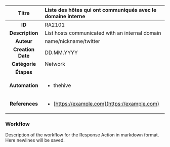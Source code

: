 | Titre                       | Liste des hôtes qui ont communiqués avec le domaine interne         |
|:---------------------------:|:--------------------|
| **ID**                      | RA2101            |
| **Description**             | List hosts communicated with an internal domain   |
| **Auteur**                  | name/nickname/twitter        |
| **Creation Date**           | DD.MM.YYYY |
| **Catégorie**                | Network      |
| **Étapes**                   || 
| **Automation** |<ul><li>thehive</li></ul>|
| **References** |<ul><li>[https://example.com](https://example.com)</li></ul>|

### Workflow

Description of the workflow for the Response Action in markdown format.  
Here newlines will be saved.
